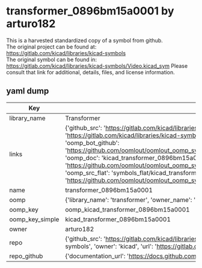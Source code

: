 # transformer_0896bm15a0001 by arturo182  
This is a harvested standardized copy of a symbol from github.  
The original project can be found at:  
https://gitlab.com/kicad/libraries/kicad-symbols  
The original symbol can be found in:
https://gitlab.com/kicad/libraries/kicad-symbols/Video.kicad_sym
Please consult that link for additional, details, files, and license information.  
## yaml dump  
| Key | Value |  
| --- | --- |  
| library_name | Transformer |  
| links | {'github_src': 'https://gitlab.com/kicad/libraries/kicad-symbols/Video.kicad_sym', 'github_src_repo': 'https://gitlab.com/kicad/libraries/kicad-symbols', 'oomp_bot': 'kicad_transformer_0896bm15a0001/working', 'oomp_bot_github': 'https://github.com/oomlout/oomlout_oomp_symbol_bot/tree/main/kicad_transformer_0896bm15a0001/working', 'oomp_doc': 'kicad_transformer_0896bm15a0001/working', 'oomp_doc_github': 'https://github.com/oomlout/oomlout_oomp_symbol_doc/tree/main/kicad_transformer_0896bm15a0001/working', 'oomp_src_flat': 'symbols_flat/kicad_transformer_0896bm15a0001/working', 'oomp_src_flat_github': 'https://github.com/oomlout/oomlout_oomp_symbol_src/tree/main/kicad_transformer_0896bm15a0001/working'} |  
| name | transformer_0896bm15a0001 |  
| oomp | {'library_name': 'transformer', 'owner_name': 'kicad', 'symbol_name': 'transformer_0896bm15a0001'} |  
| oomp_key | oomp_kicad_transformer_0896bm15a0001 |  
| oomp_key_simple | kicad_transformer_0896bm15a0001 |  
| owner | arturo182 |  
| repo | {'github_src': 'https://gitlab.com/kicad/libraries/kicad-symbols/Video.kicad_sym', 'name': 'libraries/kicad-symbols', 'owner': 'kicad', 'url': 'https://gitlab.com/kicad/libraries/kicad-symbols'} |  
| repo_github | {'documentation_url': 'https://docs.github.com/rest/repos/repos#get-a-repository', 'message': 'Not Found'} |  

